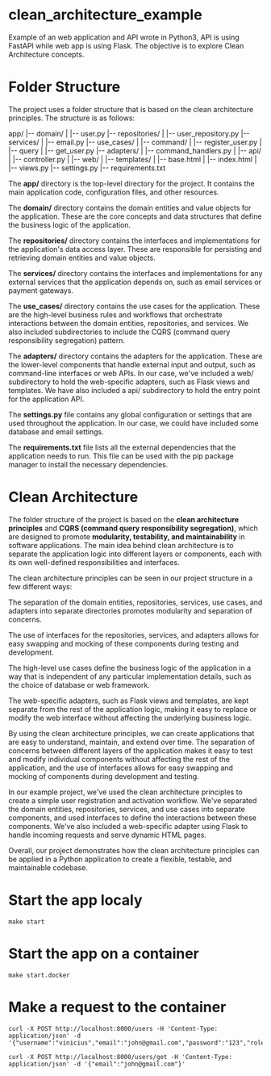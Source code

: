 # clean_architecture_example
Example of an web application and API wrote in Python3, API is using FastAPI while web app is using Flask. The objective is to explore Clean Architecture concepts.


# Folder Structure
The project uses a folder structure that is based on the clean architecture principles. The structure is as follows:

app/
|-- domain/
|   |-- user.py
|-- repositories/
|   |-- user_repository.py
|-- services/
|   |-- email.py
|-- use_cases/
|   |-- command/
|       |-- register_user.py
|   |-- query
|       |-- get_user.py
|-- adapters/
|   |-- command_handlers.py
|   |-- api/
|       |-- controller.py
|   |-- web/
|       |-- templates/
|           |-- base.html
|           |-- index.html
|       |-- views.py
|-- settings.py
|-- requirements.txt

The **app/** directory is the top-level directory for the project. It contains the main application code, configuration files, and other resources.

The **domain/** directory contains the domain entities and value objects for the application. These are the core concepts and data structures that define the business logic of the application.

The **repositories/** directory contains the interfaces and implementations for the application's data access layer. These are responsible for persisting and retrieving domain entities and value objects.

The **services/** directory contains the interfaces and implementations for any external services that the application depends on, such as email services or payment gateways.

The **use_cases/** directory contains the use cases for the application. These are the high-level business rules and workflows that orchestrate interactions between the domain entities, repositories, and services. We also included subdirectories to include the CQRS (command query responsibility segregation) pattern.

The **adapters/** directory contains the adapters for the application. These are the lower-level components that handle external input and output, such as command-line interfaces or web APIs. In our case, we've included a web/ subdirectory to hold the web-specific adapters, such as Flask views and templates. We have also included a api/ subdirectory to hold the entry point for the application API.

The **settings.py** file contains any global configuration or settings that are used throughout the application. In our case, we could have included some database and email settings.

The **requirements.txt** file lists all the external dependencies that the application needs to run. This file can be used with the pip package manager to install the necessary dependencies.


# Clean Architecture
The folder structure of the project is based on the **clean architecture principles** and **CQRS (command query responsibility segregation)**, which are designed to promote **modularity, testability, and maintainability** in software applications. The main idea behind clean architecture is to separate the application logic into different layers or components, each with its own well-defined responsibilities and interfaces.

The clean architecture principles can be seen in our project structure in a few different ways:

The separation of the domain entities, repositories, services, use cases, and adapters into separate directories promotes modularity and separation of concerns.

The use of interfaces for the repositories, services, and adapters allows for easy swapping and mocking of these components during testing and development.

The high-level use cases define the business logic of the application in a way that is independent of any particular implementation details, such as the choice of database or web framework.

The web-specific adapters, such as Flask views and templates, are kept separate from the rest of the application logic, making it easy to replace or modify the web interface without affecting the underlying business logic.

By using the clean architecture principles, we can create applications that are easy to understand, maintain, and extend over time. The separation of concerns between different layers of the application makes it easy to test and modify individual components without affecting the rest of the application, and the use of interfaces allows for easy swapping and mocking of components during development and testing.

In our example project, we've used the clean architecture principles to create a simple user registration and activation workflow. We've separated the domain entities, repositories, services, and use cases into separate components, and used interfaces to define the interactions between these components. We've also included a web-specific adapter using Flask to handle incoming requests and serve dynamic HTML pages.

Overall, our project demonstrates how the clean architecture principles can be applied in a Python application to create a flexible, testable, and maintainable codebase.


# Start the app localy
```
make start
```

# Start the app on a container
```
make start.docker
```

# Make a request to the container
```
curl -X POST http://localhost:8000/users -H 'Content-Type: application/json' -d '{"username":"vinicius","email":"john@gmail.com","password":"123","role":"DE"}'
```

```
curl -X POST http://localhost:8000/users/get -H 'Content-Type: application/json' -d '{"email":"john@gmail.com"}'
```
